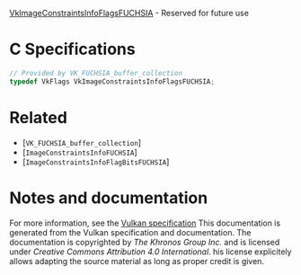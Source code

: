 [VkImageConstraintsInfoFlagsFUCHSIA](https://www.khronos.org/registry/vulkan/specs/1.3-extensions/man/html/VkImageConstraintsInfoFlagsFUCHSIA.html) - Reserved for future use

# C Specifications
```c
// Provided by VK_FUCHSIA_buffer_collection
typedef VkFlags VkImageConstraintsInfoFlagsFUCHSIA;
```

# Related
- [`VK_FUCHSIA_buffer_collection`]
- [`ImageConstraintsInfoFUCHSIA`]
- [`ImageConstraintsInfoFlagBitsFUCHSIA`]

# Notes and documentation
For more information, see the [Vulkan specification](https://www.khronos.org/registry/vulkan/specs/1.3-extensions/html/vkspec.html)
This documentation is generated from the Vulkan specification and documentation.
The documentation is copyrighted by *The Khronos Group Inc.* and is licensed under *Creative Commons Attribution 4.0 International*.
his license explicitely allows adapting the source material as long as proper credit is given.
        